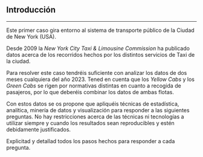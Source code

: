 ## Introducción 
---

Este primer caso gira entorno al sistema de transporte público de la Ciudad de 
New York (USA). 

Desde 2009 la _New York City Taxi & Limousine Commission_ ha publicado datos acerca 
de los recorridos hechos por los distintos servicios de Taxi de la ciudad. 

Para resolver este caso tendréis suficiente con analizar los datos de dos meses 
cualquiera del año 2023. Tened en cuenta que los _Yellow Cabs_ y los _Green Cabs_ se 
rigen por normativas distintas en cuanto a recogida de pasajeros, por lo que deberéis 
combinar los datos de ambas flotas. 

Con estos datos se os propone que apliquéis técnicas de estadística, analítica, minería 
de datos y visualización para responder a las siguientes preguntas. No hay restricciones 
acerca de las técnicas ni tecnologías a utilizar siempre y cuando los resultados sean 
reproducibles y estén debidamente justificados. 

Explicitad y detallad todos los pasos hechos para responder a cada pregunta.        
